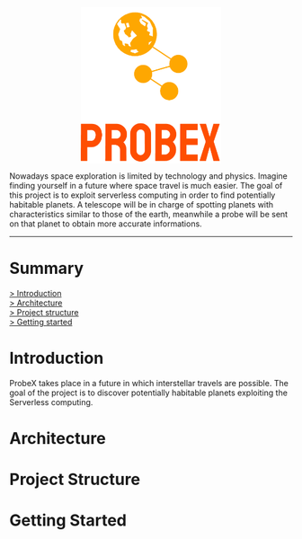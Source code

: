 <p align="center">
  <img src="img/logo_small.png" alt="logo" width="250" align="middle"/>
</p>

Nowadays space exploration is limited by technology and physics. Imagine finding yourself in a future where space travel is much easier. The goal of this project is to exploit serverless computing in order to find potentially habitable planets. A telescope will be in charge of spotting planets with characteristics similar to those of the earth, meanwhile a probe will be sent on that planet to obtain more accurate informations.

-----

# Summary

[> Introduction](#Introduction)\
[> Architecture](#Architecture)\
[> Project structure](#Project-structure)\
[> Getting started](#Getting-started)

# Introduction

ProbeX takes place in a future in which interstellar travels are possible. The goal of the project is to discover potentially habitable planets exploiting the Serverless computing.

# Architecture

# Project Structure

# Getting Started
